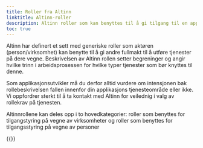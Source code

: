 ```yaml
---
title: Roller fra Altinn
linktitle: Altinn-roller
description: Altinn roller som kan benyttes til å gi tilgang til en applikasjon. 
toc: true
---
```

Altinn har definert et sett med generiske roller som aktøren (person/virksomhet) kan benytte til å gi andre fullmakt til å utføre tjenester på dere vegne. 
Beskrivelsen av Altinn rollen setter begreninger og angir hvilke trinn i arbeidsprosessen for hvilke typer tjenester som bør knyttes til denne. 

Som applikasjonsutvikler må du derfor alltid vurdere om intensjonen bak rollebeskrivelsen fallen innenfor din applikasjons tjenesteområde eller ikke. 
Vi oppfordrer sterkt til å ta kontakt med Altinn for veilednig i valg av rollekrav på tjenesten. 

Altinnrollene kan deles opp i to hovedkategorier: roller som benyttes for tilgangstyring på vegne av virksomheter og roller som benyttes for tilgangsstyring på vegne av personer

{{<children />}}
